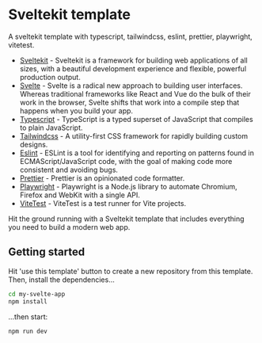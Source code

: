 # Sveltekit template
A sveltekit template with typescript, tailwindcss, eslint, prettier, playwright, vitetest.
* [Sveltekit](https://kit.svelte.dev/) - Sveltekit is a framework for building web applications of all sizes, with a beautiful development experience and flexible, powerful production output.
* [Svelte](https://svelte.dev/) - Svelte is a radical new approach to building user interfaces. Whereas traditional frameworks like React and Vue do the bulk of their work in the browser, Svelte shifts that work into a compile step that happens when you build your app.
* [Typescript](https://www.typescriptlang.org/) - TypeScript is a typed superset of JavaScript that compiles to plain JavaScript.
* [Tailwindcss](https://tailwindcss.com/) - A utility-first CSS framework for rapidly building custom designs.
* [Eslint](https://eslint.org/) - ESLint is a tool for identifying and reporting on patterns found in ECMAScript/JavaScript code, with the goal of making code more consistent and avoiding bugs.
* [Prettier](https://prettier.io/) - Prettier is an opinionated code formatter.
* [Playwright](https://playwright.dev/) - Playwright is a Node.js library to automate Chromium, Firefox and WebKit with a single API.
* [ViteTest](https://vitest.dev/) - ViteTest is a test runner for Vite projects.

Hit the ground running with a Sveltekit template that includes everything you need to build a modern web app.

## Getting started
Hit 'use this template' button to create a new repository from this template.
Then, install the dependencies...

```bash
cd my-svelte-app
npm install
```

...then start:

```bash
npm run dev
```